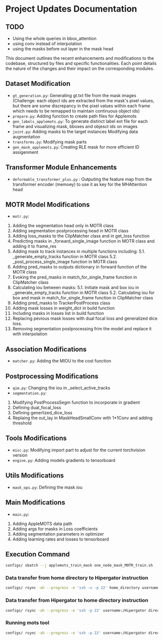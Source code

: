# Project Updates Documentation

## TODO
- Using the whole queries in bbox_attention
- using conv instead of interpolation 
- using the masks before out layer in the mask head




This document outlines the recent enhancements and modifications to the codebase, structured by files and specific functionalities. Each point details the nature of the changes and their impact on the corresponding modules.

## Dataset Modification
- `gt_generation.py`: Generating gt.txt file from the mask images (Challenge: each object ids are extracted from the mask's pixel values, but there are some discrepancy in the pixel values within each frame which needs to be remapped to maintain continuous object ids)
- `prepare.py`: Adding function to create path files for Applemots
- `gen_labels_applemots.py`: To generate distinct label ext file for each frame and visualizing mask, bboxes and objesct ids on images
- `joint.py`: Adding masks to the target instances Modifying data augmentation
- `transforms.py`: Modifying mask parts
- `gen_mask_applemots.py`: Creating RLE mask for more efficient ID assigenment 

## Transformer Module Enhancements
- `deformable_transformer_plus.py` : Outputing the feature map from the transformer encoder (memoey) to use it as key for the MHAttention head

## MOTR Model Modifications
- `motr.py`:
1. Adding the segmentation head only in MOTR class
2. Adding segmentation postprocessing head in MOTR class
3. Adding loss_masks to the ClipMatcher class and in get_loss function
4. Predicting masks in _forward_single_image function in MOTR class and adding it to frame_res
5. Adding mask to track instances in multiple functions including:
     5.1. _generate_empty_tracks function in MOTR class
     5.2. _post_process_single_image function in MOTR class
6. Adding pred_masks to outputs dictionary in forward function of the MOTR class
7. Evoking the pred_masks in match_for_single_frame function in ClipMatcher class
8. Calculating iou between masks:
     5.1. Initiate mask and box iou in _generate_empty_tracks function in MOTR class
     5.2. Calculating iou for box and mask in match_for_single_frame function in ClipMatcher class 
9. Adding pred_masks to TrackerPostProcess class 
10. Adding mask losses in weight_dict in build function
11. Including masks in losses list in build function
12. Replacing pevious mask losses with dual focal loss and generalized dice loss.
13. Removing segmentation postprocessing frim the model and replace it with interpolation

## Association Modifications
- `matcher.py`: Adding the MIOU to the cost function

## Postprocessing Modifications
- `qim.py`: Changing the iou in _select_active_tracks
- `segmentation.py`: 
1. Modifying PostProcessSegm function to incorporate in gradient
2. Defining dual_focal_loss
3. Defining generlized_dice_loss
4. Replaing the out_lay in MaskHeadSmallConv with 1*1Conv and adding threshold

## Tools Modifications
- `misc.py`: Modifying import part to adjust for the current torchvision version
- `engine.py`: Adding models gradients to tensorboard

## Utils Modifications
- `mask_ops.py`: Defining the mask iou 

## Main Modifications
- `main.py`:
1. Adding AppleMOTS data path
2. Adding args for masks in Loss coefficients
3. Adding segmentation parameters in optimizer
4. Adding learning rates and losses to tensorboard

## Execution Command
```bash 
configs/ sbatch --j applemots_train_mask one_node_mask_MOTR_train.sh

```

### Data transfer from home directory to Hipergator instruction
```bash 
configs/ rsync -ah --progress -e 'ssh -v -p 22' home_directory username:hipergator directory
```

### Data transfer from Hipergator to home directory instruction
```bash 
configs/ rsync -ah --progress -e 'ssh -p 22' username:/Hipergator directory /home directory
```

### Running mots tool
```bash 
configs/ rsync -ah --progress -e 'ssh -p 22' username:/Hipergator directory /home directory
```